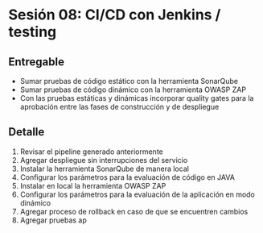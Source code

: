 # Sesión 08: CI/CD con Jenkins / testing

## Entregable

* Sumar pruebas de
código estático
con la
herramienta
SonarQube
* Sumar pruebas de
código dinámico
con la
herramienta
OWASP ZAP
* Con las pruebas
estáticas y
dinámicas
incorporar quality
gates para la
aprobación entre
las fases de
construcción y de
despliegue

## Detalle

1. Revisar el pipeline generado
anteriormente
2. Agregar despliegue sin
interrupciones del servicio
3. Instalar la herramienta
SonarQube de manera local
4. Configurar los parámetros para
la evaluación de código en JAVA
5. Instalar en local la herramienta
OWASP ZAP
6. Configurar los parámetros para
la evaluación de la aplicación en
modo dinámico
7. Agregar proceso de rollback en
caso de que se encuentren
cambios
8. Agregar pruebas ap